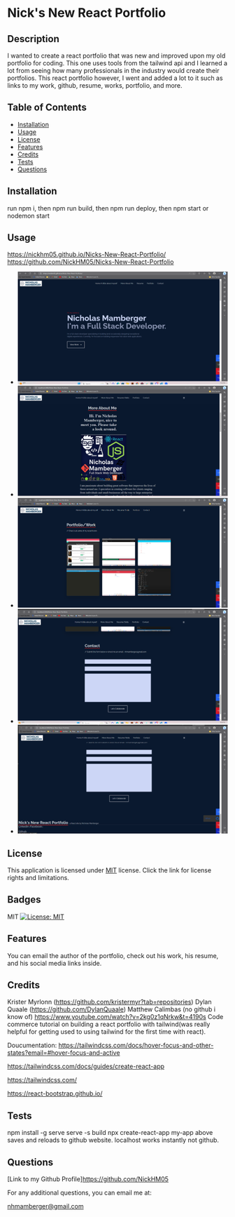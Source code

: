 # Nick's New React Portfolio

## Description
I wanted to create a react portfolio that was new and improved upon my old portfolio for coding. This one uses tools from the tailwind api and I learned a lot from seeing how many professionals in the industry would create their portfolios. This react portfolio however, I went and added a lot to it such as links to my work, github, resume, works, portfolio, and more. 
## Table of Contents
  - [Installation](#installation)
  - [Usage](#usage)
  - [License](#license)
  - [Features](#features)
  - [Credits](#credits)
  - [Tests](#tests)
  - [Questions](#questions)

## Installation
run npm i, then npm run build, then npm run deploy, then npm start or nodemon start

## Usage
https://nickhm05.github.io/Nicks-New-React-Portfolio/ https://github.com/NickHM05/Nicks-New-React-Portfolio

- ![Screenshot of A litte about me/home page](/src/components/pages/Assets/home.png)
- ![Screenshot of The rest of the about page](/src/components/pages/Assets/about.png)
- ![Screenshot of the work page](/src/components/pages/Assets/work.png)
- ![Screenshot of the Contact Forum page](/src/components/pages/Assets/contact%20forum.png)
- ![Screenshot of Footer page](/src/components/pages/Assets/footer.png)
## License 
  This application is licensed under [MIT](https://opensource.org/licenses/MIT) license. Click the link for license rights and limitations.
## Badges
MIT [![License: MIT](https://img.shields.io/badge/License-MIT-yellow.svg)](https://opensource.org/licenses/MIT)

## Features
You can email the author of the portfolio, check out his work, his resume, and his social media links inside.

## Credits
Krister Myrlonn (https://github.com/kristermyr?tab=repositories) Dylan Quaale (https://github.com/DylanQuaale) Matthew Calimbas (no github i know of) https://www.youtube.com/watch?v=2kg0z1qNrkw&t=4190s Code commerce tutorial on building a react portfolio with tailwind(was really helpful for getting used to using tailwind for the first time with react). 

Doucumentation:
https://tailwindcss.com/docs/hover-focus-and-other-states?email=#hover-focus-and-active

https://tailwindcss.com/docs/guides/create-react-app

https://tailwindcss.com/

https://react-bootstrap.github.io/

## Tests
npm install -g serve
serve -s build
npx create-react-app my-app 
above saves and reloads to github website. localhost works instantly not github. 

## Questions
[Link to my Github Profile]https://github.com/NickHM05

For any additional questions, you can email me at:

nhmamberger@gmail.com
